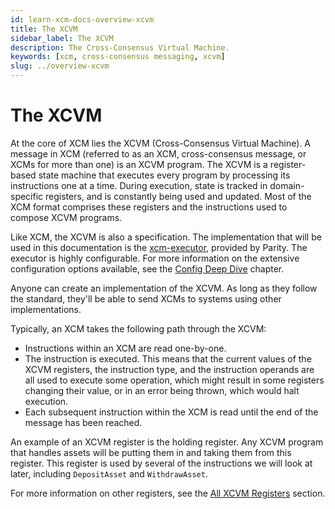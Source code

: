 ```yaml
---
id: learn-xcm-docs-overview-xcvm
title: The XCVM
sidebar_label: The XCVM
description: The Cross-Consensus Virtual Machine.
keywords: [xcm, cross-consensus messaging, xcvm]
slug: ../overview-xcvm
---
```


# The XCVM

At the core of XCM lies the XCVM (Cross-Consensus Virtual Machine). A message in XCM (referred to as
an XCM, cross-consensus message, or XCMs for more than one) is an XCVM program. The XCVM is a
register-based state machine that executes every program by processing its instructions one at a
time. During execution, state is tracked in domain-specific registers, and is constantly being used
and updated. Most of the XCM format comprises these registers and the instructions used to compose
XCVM programs.

Like XCM, the XCVM is also a specification. The implementation that will be used in this
documentation is the
[xcm-executor](https://github.com/paritytech/polkadot-sdk/tree/master/polkadot/xcm/xcm-executor),
provided by Parity. The executor is highly configurable. For more information on the extensive
configuration options available, see the [Config Deep Dive](../executor_config/config.md) chapter.

Anyone can create an implementation of the XCVM. As long as they follow the standard, they'll be
able to send XCMs to systems using other implementations.

Typically, an XCM takes the following path through the XCVM:

- Instructions within an XCM are read one-by-one.
- The instruction is executed. This means that the current values of the XCVM registers, the
  instruction type, and the instruction operands are all used to execute some operation, which might
  result in some registers changing their value, or in an error being thrown, which would halt
  execution.
- Each subsequent instruction within the XCM is read until the end of the message has been reached.

An example of an XCVM register is the holding register. Any XCVM program that handles assets will be
putting them in and taking them from this register. This register is used by several of the
instructions we will look at later, including `DepositAsset` and `WithdrawAsset`.

For more information on other registers, see the
[All XCVM Registers](../reference/xcvm-registers.md) section.
